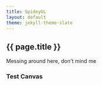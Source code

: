 ```yaml
---
title: SpideyGL
layout: default
theme: jekyll-theme-slate
---
```

## {{ page.title }}

Messing around here, don't mind me

### Test Canvas

<canvas id="c"></canvas>

<script src="{{ base.url | prepend: site.url }}/assets/js/deferred_renderer.js"></script>
